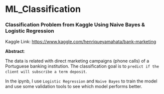 # ML_Classification
### Classification Problem from Kaggle Using Naive Bayes &amp; Logistic Regression

Kaggle Link: https://www.kaggle.com/henriqueyamahata/bank-marketing

**Abstract**:

The data is related with direct marketing campaigns (phone calls) of a Portuguese banking institution. The classification goal is to `predict if the client will subscribe a term deposit`.

In the ipynb, I use `Logistic Regression` and `Naive Bayes` to train the model and use some validation tools to see which model performs better.